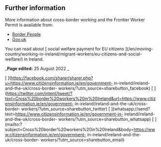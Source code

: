 ##  Further information

More information about cross-border working and the Frontier Worker Permit is
available from:

  * [ Border People ](https://borderpeople.info/)
  * [ Gov.uk ](https://www.gov.uk/frontier-worker-permit)

You can read about [ social welfare payment for EU citizens ](/en/moving-
country/working-in-ireland/migrant-workers/eu-citizens-and-social-welfare/) in
Ireland.

_**Page edited:** 25 August 2022 _

[
](https://facebook.com/sharer/sharer.php?u=https://www.citizensinformation.ie/en/government-
in-ireland/ireland-and-the-uk/cross-border-
workers/?utm_source=sharebutton_facebook) [
](https://twitter.com/intent/tweet/?text=Cross%20border%20workers%20in%20Ireland&url=https://www.citizensinformation.ie/en/government-
in-ireland/ireland-and-the-uk/cross-border-
workers/?utm_source=sharebutton_twitter) [
](whatsapp://send?text=https://www.citizensinformation.ie/en/government-in-
ireland/ireland-and-the-uk/cross-border-
workers/?utm_source=sharebutton_whatsapp) [
](mailto:?subject=Cross%20border%20workers%20in%20Ireland&body=https://www.citizensinformation.ie/en/government-
in-ireland/ireland-and-the-uk/cross-border-
workers/?utm_source=sharebutton_email) [ ](javascript:void\(0\))
